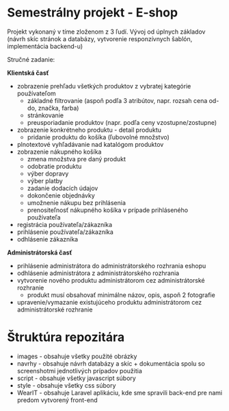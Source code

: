 # Semestrálny projekt - E-shop
Projekt vykonaný v tíme zloženom z 3 ľudí. Vývoj od úplnych základov (návrh skíc stránok a databázy, vytvorenie responzívnych šablón, implementácia backend-u)

Stručné zadanie:

**Klientská časť**
* zobrazenie prehľadu všetkých produktov z vybratej kategórie používateľom
    * základné filtrovanie (aspoň podľa 3 atribútov, napr. rozsah cena od-do, značka, farba)
    * stránkovanie
    * preusporiadanie produktov (napr. podľa ceny vzostupne/zostupne)
* zobrazenie konkrétneho produktu - detail produktu
    * pridanie produktu do košíka (ľubovolné množstvo)
* plnotextové vyhľadávanie nad katalógom produktov
* zobrazenie nákupného košíka
    * zmena množstva pre daný produkt
    * odobratie produktu
    * výber dopravy
    * výber platby
    * zadanie dodacích údajov
    * dokončenie objednávky
	* umožnenie nákupu bez prihlásenia
	* prenositeľnosť nákupného košíka v prípade prihláseného používateľa
* registrácia používateľa/zákazníka
* prihlásenie používateľa/zákazníka
* odhlásenie zákazníka

**Administrátorská časť**
* prihlásenie administrátora do administrátorského rozhrania eshopu
* odhlásenie administrátora z administrátorského rozhrania
* vytvorenie nového produktu administrátorom cez administrátorské rozhranie
  * produkt musí obsahovať minimálne názov, opis, aspoň 2 fotografie
* upravenie/vymazanie existujúceho produktu administrátorom cez administrátorské rozhranie

# Štruktúra repozitára
- images - obsahuje všetky použité obrázky 
- navrhy - obsahuje návrh databázy a skíc + dokumentácia spolu so screenshotmi jednotlivých prípadov použitia
- script - obsahuje všetky javascript súbory
- style  - obsahuje všetky css súbory
- WearIT - obsahuje Laravel aplikáciu, kde sme spravili back-end pre nami predom vytvorený front-end
